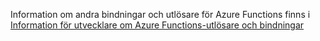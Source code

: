 Information om andra bindningar och utlösare för Azure Functions finns i [Information för utvecklare om Azure Functions-utlösare och bindningar](../articles/azure-functions/functions-triggers-bindings.md)



<!--HONumber=Nov16_HO2-->


